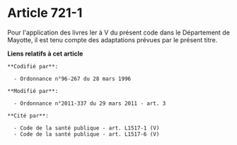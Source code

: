 # Article 721-1

Pour l'application des livres Ier à V du présent code dans le Département de Mayotte, il est tenu compte des adaptations
prévues par le présent titre.

**Liens relatifs à cet article**

	**Codifié par**:

	  - Ordonnance n°96-267 du 28 mars 1996

	**Modifié par**:

	  - Ordonnance n°2011-337 du 29 mars 2011 - art. 3

	**Cité par**:

	  - Code de la santé publique - art. L1517-1 (V)
	  - Code de la santé publique - art. L1517-6 (V)
